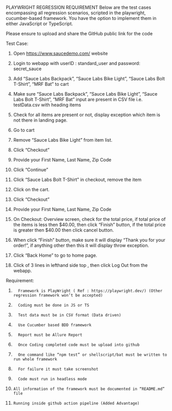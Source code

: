 PLAYWRIGHT REGRESSION REQUIREMENT
Below are the test cases encompassing all regression scenarios, scripted in the playwright, cucumber-based framework. You have the option to implement them in either JavaScript or TypeScript.

Please ensure to upload and share the GitHub public link for the code

 Test Case:

1.    Open https://www.saucedemo.com/ website

2.    Login to webapp with userID : standard_user and password: secret_sauce

3.    Add “Sauce Labs Backpack”, “Sauce Labs Bike Light”, “Sauce Labs Bolt T-Shirt”, “MRF Bat” to cart

4.    Make sure “Sauce Labs Backpack”, “Sauce Labs Bike Light”, “Sauce Labs Bolt T-Shirt”, “MRF Bat” input are present in CSV file i.e. testData.csv with heading items

5.    Check for all items are present or not, display exception which item is not there in landing page.

6.    Go to cart

7.    Remove “Sauce Labs Bike Light” from item list.

8.    Click “Checkout”

9.    Provide your First Name, Last Name, Zip Code

10.   Click “Continue”

11.   Click “Sauce Labs Bolt T-Shirt” in checkout, remove the item

12.   Click on the cart.

13.   Click “Checkout”

14.   Provide your First Name, Last Name, Zip Code

15.   On Checkout: Overview screen, check for the total price, if total price of the items is less then $40.00, then click “Finish” button, if the total price is greater then $40.00 then click cancel button.

16.   When click “Finish” button, make sure it will display “Thank you for your order!”, if anything other then this it will display throw exception.

17.    Click “Back Home” to go to home page.

18.   Click of 3 lines in lefthand side top , then click Log Out from the webapp.

Requirement:

1.       Framework is PlayWright ( Ref : https://playwright.dev/) (Other regression framework won’t be accepted)

2.       Coding must be done in JS or TS

3.       Test data must be in CSV format (Data driven)

4.       Use Cucumber based BDD framework

5.       Report must be Allure Report

6.       Once Coding completed code must be upload into github

7.       One command like “npm test” or shellscript/bat must be written to run whole framework

8.       For failure it must take screenshot

9.       Code must run in headless mode

10.     All information of the framework must be documented in “README.md” file

11.     Running inside github action pipeline (Added Advantage)
